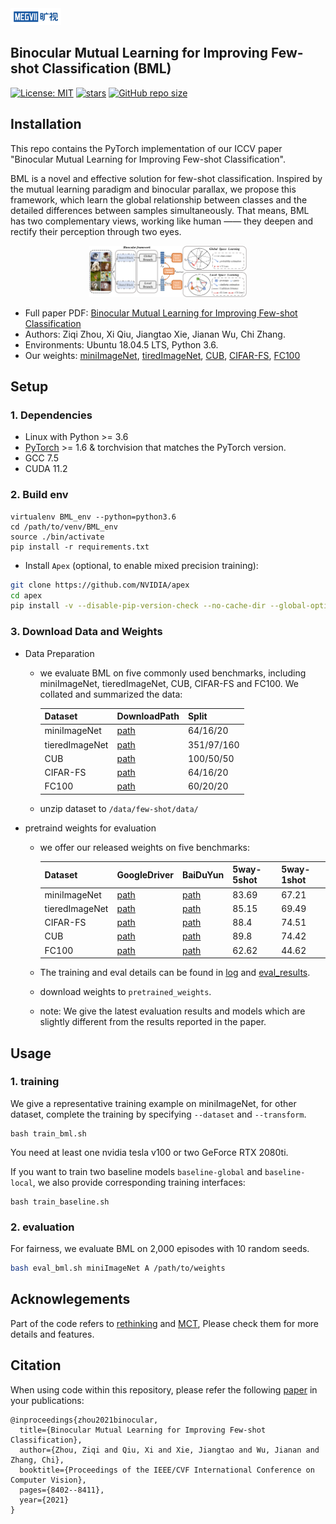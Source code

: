 <img src="assets/megvii_logo.png" width="16%" alt="megvii research"/>

## Binocular Mutual Learning for Improving Few-shot Classification (BML)
[![License: MIT](https://img.shields.io/badge/License-MIT-yellow.svg?style=flat-square)](https://creativecommons.org/licenses/by-nc-sa/4.0/)
[![stars](https://img.shields.io/github/stars/ZZQzzq/BML.svg?style=flat-square)](https://github.com/ZZQzzq/BML/stargazers)
[![GitHub repo size](https://img.shields.io/github/repo-size/ZZQzzq/BML.svg?style=flat-square)](./README.md)

## Installation

This repo contains the PyTorch implementation of our ICCV paper "Binocular Mutual Learning for Improving Few-shot Classification". 

BML is a novel and effective solution for few-shot classification. Inspired by the mutual learning paradigm and binocular parallax, we propose this framework, which learn the global relationship between classes and the detailed differences between samples simultaneously. That means, BML has two complementary views, working like human —— they deepen and rectify their perception through two eyes.
<p style="width: 50%; display: block; margin-left: auto; margin-right: auto">
  <img src="./assets/bml_framework.png" alt="BML framework diagram"/>
</p>

- Full paper PDF: [Binocular Mutual Learning for Improving Few-shot Classification](https://arxiv.org/abs/2108.12104)
- Authors: Ziqi Zhou, Xi Qiu, Jiangtao Xie, Jianan Wu, Chi Zhang.
- Environments: Ubuntu 18.04.5 LTS, Python 3.6. 
- Our weights: [miniImageNet](), [tiredImageNet](), [CUB](), [CIFAR-FS](), [FC100]()

## Setup
### 1. Dependencies
- Linux with Python >= 3.6
- [PyTorch](https://pytorch.org/get-started/locally/) >= 1.6 & torchvision that matches the PyTorch version.
- GCC 7.5
- CUDA 11.2
### 2. Build env
```
virtualenv BML_env --python=python3.6
cd /path/to/venv/BML_env
source ./bin/activate
pip install -r requirements.txt 
```
- Install `Apex` (optional, to enable mixed precision training):

```bash
git clone https://github.com/NVIDIA/apex
cd apex
pip install -v --disable-pip-version-check --no-cache-dir --global-option="--cpp_ext" --global-option="--cuda_ext" ./
```

### 3. Download Data and Weights
- Data Preparation
   - we evaluate BML on five commonly used benchmarks, including miniImageNet, tieredImageNet, CUB, CIFAR-FS and FC100. We collated and summarized the data:
     
     |Dataset|DownloadPath|Split|
     |---|---|---|
     |miniImageNet|[path](https://drive.google.com/file/d/11oy22al0G4Yqg03ugbV_vhcVeG7ATZAR/view)|64/16/20|
     |tieredImageNet|[path]()|351/97/160|
     |CUB|[path](https://drive.google.com/file/d/1pvVem-KcouXsTrQobQ8dT8GYZ76uYfiX/view)|100/50/50|
     |CIFAR-FS|[path](https://drive.google.com/file/d/1NJmyP3yzL8bOAjn8SiEtbHqa8cT7eEPp/view)|64/16/20|
     |FC100|[path](https://drive.google.com/file/d/1aY-e0J-QjEQnsUaiuRNjpeq6otk5VBNu/view)|60/20/20|
   - unzip dataset to ```/data/few-shot/data/```
- pretraind weights for evaluation
   - we offer our released weights on five benchmarks:
   
     |Dataset|GoogleDriver|BaiDuYun|5way-5shot|5way-1shot|
     |---|---|---|---|---|
     |miniImageNet|[path]()|[path]()|83.69|67.21|
     |tieredImageNet|[path]()|[path]()|85.15|69.49|
     |CIFAR-FS|[path]()|[path]()|88.4|74.51|
     |CUB|[path]()|[path]()|89.8|74.42|
     |FC100|[path]()|[path]()|62.62|44.62|
   - The training and eval details can be found in [log]() and [eval_results](eval_results).
   - download weights to ```pretrained_weights```. 
   - note: We give the latest evaluation results and models which are slightly different from the results reported in the paper. 

## Usage

### 1. training
We give a representative training example on miniImageNet, for other dataset, complete the training by specifying ```--dataset``` and ```--transform```.
```
bash train_bml.sh
```
You need at least one nvidia tesla v100 or two GeForce RTX 2080ti.

If you want to train two baseline models ```baseline-global``` and ```baseline-local```, we also provide corresponding training interfaces:
```
bash train_baseline.sh
```

### 2. evaluation
For fairness, we evaluate BML on 2,000 episodes with 10 random seeds. 
```bash
bash eval_bml.sh miniImageNet A /path/to/weights
```

## Acknowlegements
Part of the code refers to [rethinking](https://people.csail.mit.edu/yuewang/projects/rfs/) and [MCT](https://github.com/seongmin-kye/MCT), Please check them for more details and features.

## Citation
When using code within this repository, please refer the following [paper](https://arxiv.org/abs/2108.12104) in your publications:
```
@inproceedings{zhou2021binocular,
  title={Binocular Mutual Learning for Improving Few-shot Classification},
  author={Zhou, Ziqi and Qiu, Xi and Xie, Jiangtao and Wu, Jianan and Zhang, Chi},
  booktitle={Proceedings of the IEEE/CVF International Conference on Computer Vision},
  pages={8402--8411},
  year={2021}
}
```

